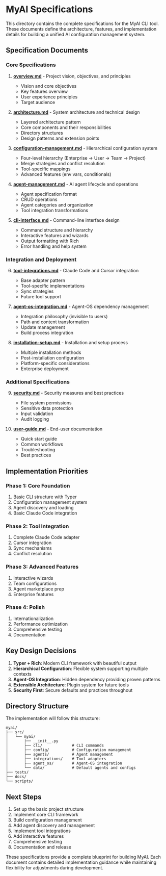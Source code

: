 # MyAI Specifications

This directory contains the complete specifications for the MyAI CLI tool. These documents define the architecture, features, and implementation details for building a unified AI configuration management system.

## Specification Documents

### Core Specifications

1. **[overview.md](overview.md)** - Project vision, objectives, and principles
   - Vision and core objectives
   - Key features overview
   - User experience principles
   - Target audience

2. **[architecture.md](architecture.md)** - System architecture and technical design
   - Layered architecture pattern
   - Core components and their responsibilities
   - Directory structures
   - Design patterns and extension points

3. **[configuration-management.md](configuration-management.md)** - Hierarchical configuration system
   - Four-level hierarchy (Enterprise → User → Team → Project)
   - Merge strategies and conflict resolution
   - Tool-specific mappings
   - Advanced features (env vars, conditionals)

4. **[agent-management.md](agent-management.md)** - AI agent lifecycle and operations
   - Agent specification format
   - CRUD operations
   - Agent categories and organization
   - Tool integration transformations

5. **[cli-interface.md](cli-interface.md)** - Command-line interface design
   - Command structure and hierarchy
   - Interactive features and wizards
   - Output formatting with Rich
   - Error handling and help system

### Integration and Deployment

6. **[tool-integrations.md](tool-integrations.md)** - Claude Code and Cursor integration
   - Base adapter pattern
   - Tool-specific implementations
   - Sync strategies
   - Future tool support

7. **[agent-os-integration.md](agent-os-integration.md)** - Agent-OS dependency management
   - Integration philosophy (invisible to users)
   - Path and content transformation
   - Update management
   - Build process integration

8. **[installation-setup.md](installation-setup.md)** - Installation and setup process
   - Multiple installation methods
   - Post-installation configuration
   - Platform-specific considerations
   - Enterprise deployment

### Additional Specifications

9. **[security.md](security.md)** - Security measures and best practices
   - File system permissions
   - Sensitive data protection
   - Input validation
   - Audit logging

10. **[user-guide.md](user-guide.md)** - End-user documentation
    - Quick start guide
    - Common workflows
    - Troubleshooting
    - Best practices

## Implementation Priorities

### Phase 1: Core Foundation
1. Basic CLI structure with Typer
2. Configuration management system
3. Agent discovery and loading
4. Basic Claude Code integration

### Phase 2: Tool Integration
1. Complete Claude Code adapter
2. Cursor integration
3. Sync mechanisms
4. Conflict resolution

### Phase 3: Advanced Features
1. Interactive wizards
2. Team configurations
3. Agent marketplace prep
4. Enterprise features

### Phase 4: Polish
1. Internationalization
2. Performance optimization
3. Comprehensive testing
4. Documentation

## Key Design Decisions

1. **Typer + Rich**: Modern CLI framework with beautiful output
2. **Hierarchical Configuration**: Flexible system supporting multiple contexts
3. **Agent-OS Integration**: Hidden dependency providing proven patterns
4. **Extensible Architecture**: Plugin system for future tools
5. **Security First**: Secure defaults and practices throughout

## Directory Structure

The implementation will follow this structure:

```
myai/
├── src/
│   └── myai/
│       ├── __init__.py
│       ├── cli/             # CLI commands
│       ├── config/          # Configuration management
│       ├── agents/          # Agent management
│       ├── integrations/    # Tool adapters
│       ├── agent_os/        # Agent-OS integration
│       └── data/            # Default agents and configs
├── tests/
├── docs/
└── scripts/
```

## Next Steps

1. Set up the basic project structure
2. Implement core CLI framework
3. Build configuration management
4. Add agent discovery and management
5. Implement tool integrations
6. Add interactive features
7. Comprehensive testing
8. Documentation and release

These specifications provide a complete blueprint for building MyAI. Each document contains detailed implementation guidance while maintaining flexibility for adjustments during development.